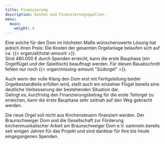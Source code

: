 ```yaml
---
title: Finanzierung
description: Kosten und Finanzierungsquellen.
menu:
  main:
    weight: 4
---
```


Eine solche für den Dom im höchsten Maße wünschenswerte Lösung hat jedoch ihren Preis: 
Die Kosten der gesamten Orgelanlage belaufen sich auf ca. {{< organ/all/total-amount >}}.  
Sind 480.000 € durch Spenden erreicht, 
kann die erste Bauphase (ein Orgelflügel und der Spieltisch) beauftragt werden.
Für diesen Bauabschnitt fehlen nur noch {{< organ/missing-amount "Südorgel" >}}.  

Auch wenn der volle Klang den Dom erst mit Fertigstellung beider Orgelbestandteile erfüllen wird, 
stellt auch ein einzelner Flügel bereits eine deutliche Verbesserung der bestehenden Situation dar.  
Gelingt es, kurzfristig den Finanzierungsbetrag für die erste Teilorgel zu erreichen, 
kann die erste Bauphase sehr zeitnah auf den Weg gebracht werden. 

Die neue Orgel soll nicht aus Kirchensteuern finanziert werden. 
Der Braunschweiger Dom und die Gesellschaft zur Förderung kirchenmusikalischer Arbeit 
am Braunschweiger Dom e.V. sammeln bereits seit einigen Jahren für das Projekt 
und sind dankbar für Ihre bis heute eingegangenen Spenden.
